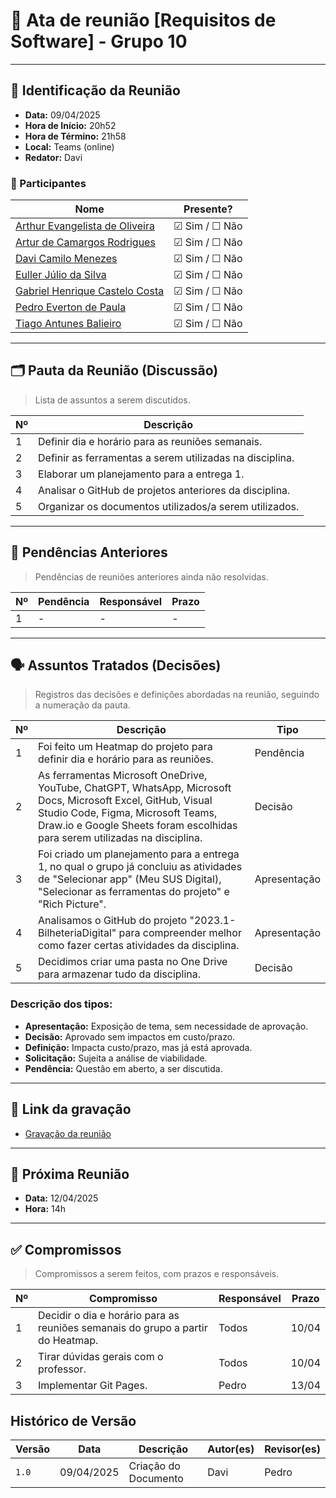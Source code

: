 # 📝 Ata de reunião [Requisitos de Software] - Grupo 10

---

## 📌 Identificação da Reunião

- **Data:**  09/04/2025
- **Hora de Início:**  20h52
- **Hora de Término:**  21h58
- **Local:**  Teams (online)
- **Redator:**  Davi

### 👥 Participantes

| Nome | Presente? |
|------|-----------|
|[Arthur Evangelista de Oliveira](https://github.com/arthurevg)| ☑ Sim / ☐ Não |
|[Artur de Camargos Rodrigues](https://github.com/ArturDCR)| ☑ Sim / ☐ Não |
|[Davi Camilo Menezes](https://github.com/Davicamilo23)| ☑ Sim / ☐ Não |
|[Euller Júlio da Silva](https://github.com/Potatoyz908)| ☑ Sim / ☐ Não |
|[Gabriel Henrique Castelo Costa](https://github.com/GabrielCastelo-31)| ☑ Sim / ☐ Não |
|[Pedro Everton de Paula](https://github.com/pedroeverton217)| ☑ Sim / ☐ Não |
|[Tiago Antunes Balieiro](https://github.com/tiagobalieiro)| ☑ Sim / ☐ Não |

---

## 🗂️ Pauta da Reunião (Discussão)

> Lista de assuntos a serem discutidos.

| Nº | Descrição |
|----|-----------|
| 1  | Definir dia e horário para as reuniões semanais. |
| 2  | Definir as ferramentas a serem utilizadas na disciplina. |
| 3  | Elaborar um planejamento para a entrega 1. |
| 4  | Analisar o GitHub de projetos anteriores da disciplina. |
| 5  | Organizar os documentos utilizados/a serem utilizados. |

---

## 🔁 Pendências Anteriores

> Pendências de reuniões anteriores ainda não resolvidas.

| Nº | Pendência | Responsável | Prazo |
|----|-----------|-------------|-------|
| 1  | - | - | - |

---

## 🗣️ Assuntos Tratados (Decisões)

> Registros das decisões e definições abordadas na reunião, seguindo a numeração da pauta.

| Nº | Descrição | Tipo |
|----|-----------|--------|
| 1  | Foi feito um Heatmap do projeto para definir dia e horário para as reuniões. | Pendência |
| 2  | As ferramentas Microsoft OneDrive, YouTube, ChatGPT, WhatsApp, Microsoft Docs, Microsoft Excel, GitHub, Visual Studio Code, Figma, Microsoft Teams, Draw.io e Google Sheets foram escolhidas para serem utilizadas na disciplina. | Decisão |
| 3  | Foi criado um planejamento para a entrega 1, no qual o grupo já concluiu as atividades de "Selecionar app" (Meu SUS Digital), "Selecionar as ferramentas do projeto" e "Rich Picture". | Apresentação |
| 4  | Analisamos o GitHub do projeto "2023.1-BilheteriaDigital" para compreender melhor como fazer certas atividades da disciplina. | Apresentação |
| 5  | Decidimos criar uma pasta no One Drive para armazenar tudo da disciplina. | Decisão |

### Descrição dos tipos:

- **Apresentação:** Exposição de tema, sem necessidade de aprovação.
- **Decisão:** Aprovado sem impactos em custo/prazo.
- **Definição:** Impacta custo/prazo, mas já está aprovada.
- **Solicitação:** Sujeita a análise de viabilidade.
- **Pendência:** Questão em aberto, a ser discutida.

---

## 🎥 Link da gravação

- <a href="https://youtu.be/0Rz0EjJyDK8&t=1" target="_blank">Gravação da reunião</a>

---

## 📆 Próxima Reunião

- **Data:** 12/04/2025 
- **Hora:** 14h 

---

## ✅ Compromissos

> Compromissos a serem feitos, com prazos e responsáveis.

| Nº | Compromisso | Responsável | Prazo |
|----|-------------|-------------|-------|
| 1  | Decidir o dia e horário para as reuniões semanais do grupo a partir do Heatmap. | Todos | 10/04 |
| 2  | Tirar dúvidas gerais com o professor. | Todos | 10/04 |
| 3  | Implementar Git Pages. | Pedro | 13/04 |

## Histórico de Versão

| Versão | Data          | Descrição                          | Autor(es)     |  Revisor(es)  |
| ------ | ------------- | ---------------------------------- | ------------- | ------------- |
| `1.0`  |  09/04/2025 |  Criação do Documento | Davi  | Pedro |
